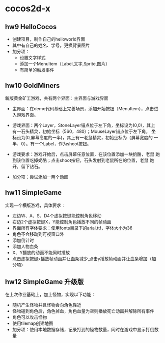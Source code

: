 # cocos2d-x



## hw9 HelloCocos

* 创建项目，制作自己的helloworld界面
* 其中有自己的姓名、学号，更换背景图片
* 加分项：
  * 设置文字样式
  * 添加一个MenuItem（Label,文字,Sprite,图片）
  * 有简单的触发事件




## hw10 GoldMiners

新版黄金矿工游戏，共有两个界面：主界面与游戏界面

* 主界面：在demo代码基础上完善场景，添加开始按钮（MenuItem），点击进入游戏界面。


* 游戏界面：两个Layer，StoneLayer锚点位于左下角，坐标设为(0,0)，其上 有一石头精灵，初始坐标（560，480）；MouseLayer锚点位于左下角，  坐标设为(0,屏幕高度的一半)，其上有一老鼠精灵，初始坐标为（屏幕宽度的 一半，0）。有一个Label，作为shoot按钮。
* 游戏要求：游戏开始后，点击屏幕任意位置，在该位置添加一块奶酪，老鼠 跑到该位置吃掉奶酪；点击shoot按钮，石头发射到老鼠所在的位置，老鼠 跑开，留下钻石。
* 加分项：尝试添加一两个动画


## hw11 SimpleGame

实现一个横版游戏，具体要求：

* 左边W、A、S、D4个虚拟按键能控制角色移动
* 右边2个虚拟按键X，Y能控制角色播放不同的帧动画
* 界面所有字体要求：使用fonts目录下的arial.ttf，字体大小为36
* 角色不会移动到可视窗口外
*  添加倒计时
* 添加人物血条
* X、Y播放的动画不能同时播放
* 点击虚拟按键x播放帧动画并让血条减少,点击y播放帧动画并让血条增加（加分项）



## hw12 SimpleGame 升级版

在上次作业基础上，加上怪物，实现以下功能：

* 随机产生怪物并且怪物会向角色靠近
* 怪物碰到角色后，角色掉血，角色血量为空则播放死亡动画并解除所有事件
* 角色可以攻击怪物
* 使用tilemap创建地图
* 加分项：使用本地数据存储，记录打到的怪物数量，同时在游戏中显示打倒数量